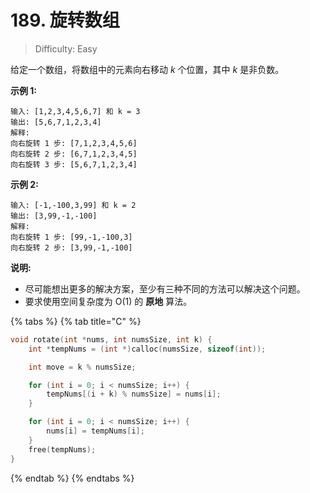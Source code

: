 # 189. 旋转数组

> Difficulty: Easy

 给定一个数组，将数组中的元素向右移动 _k_ 个位置，其中 _k_ 是非负数。

 **示例 1:**

```text
输入: [1,2,3,4,5,6,7] 和 k = 3
输出: [5,6,7,1,2,3,4]
解释:
向右旋转 1 步: [7,1,2,3,4,5,6]
向右旋转 2 步: [6,7,1,2,3,4,5]
向右旋转 3 步: [5,6,7,1,2,3,4]
```

 **示例 2:**

```text
输入: [-1,-100,3,99] 和 k = 2
输出: [3,99,-1,-100]
解释: 
向右旋转 1 步: [99,-1,-100,3]
向右旋转 2 步: [3,99,-1,-100]
```

 **说明:**

* 尽可能想出更多的解决方案，至少有三种不同的方法可以解决这个问题。
* 要求使用空间复杂度为 O\(1\) 的 **原地** 算法。

{% tabs %}
{% tab title="C" %}
```c
void rotate(int *nums, int numsSize, int k) {
    int *tempNums = (int *)calloc(numsSize, sizeof(int));

    int move = k % numsSize;

    for (int i = 0; i < numsSize; i++) {
        tempNums[(i + k) % numsSize] = nums[i];
    }

    for (int i = 0; i < numsSize; i++) {
        nums[i] = tempNums[i];
    }
    free(tempNums);
}

```
{% endtab %}
{% endtabs %}

